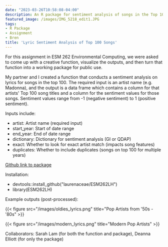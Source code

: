 ```yaml
---
date: "2023-03-26T10:58:08-04:00"
description: An R package for sentiment analysis of songs in the Top 100
featured_image: /images/IMG_5218_edit1.JPG
tags: 
- R Package
- Assignment
- Bren
title: 'Lyric Sentiment Analysis of Top 100 Songs'
---
```


For this assignment in ESM 262 Environmental Computing, we were asked to come up with a creative function, visualize the outputs, and then turn that function into a working package for public use. 

My partner and I created a function that conducts a sentiment analysis on lyrics for songs in the top 100. The required input is an artist name (e.g. Madonna), and the output is a data frame which contains a column for that artists' Top 100 song titles and a column for the sentiment values for those songs. Sentiment values range from -1 (negative sentiment) to 1 (positive sentiment).

Inputs include:
- artist: Artist name (required input)
- start_year: Start of date range
- end_year: End of date range
- dictionary: Dictionary for sentiment analysis (GI or QDAP)
- exact: Whether to look for exact artist match (impacts song features)
- duplicates: Whether to include duplicates (songs on top 100 for multiple years)

[Github link to package](https://github.com/laurenaceae/ESM262LH)

Installation: 
- devtools::install_github("laurenaceae/ESM262LH")
- library(ESM262LH)

Example outputs (post-processed):

{{< figure src="/images/oldies_lyrics.png" title="Pop Artists from '50s - '80s" >}}

{{< figure src="/images/modern_lyrics.png" title="Modern Pop Artists" >}}

Collaborators: Sarah Lam (for both the function and package), Deanna Elliott (for only the package)